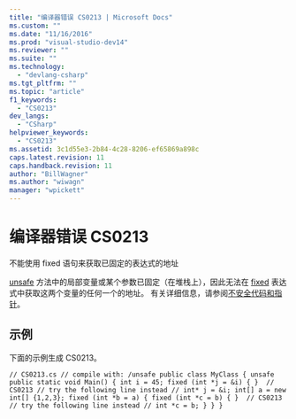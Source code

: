 ```yaml
---
title: "编译器错误 CS0213 | Microsoft Docs"
ms.custom: ""
ms.date: "11/16/2016"
ms.prod: "visual-studio-dev14"
ms.reviewer: ""
ms.suite: ""
ms.technology: 
  - "devlang-csharp"
ms.tgt_pltfrm: ""
ms.topic: "article"
f1_keywords: 
  - "CS0213"
dev_langs: 
  - "CSharp"
helpviewer_keywords: 
  - "CS0213"
ms.assetid: 3c1d55e3-2b84-4c28-8206-ef65869a898c
caps.latest.revision: 11
caps.handback.revision: 11
author: "BillWagner"
ms.author: "wiwagn"
manager: "wpickett"
---
```

# 编译器错误 CS0213
不能使用 fixed 语句来获取已固定的表达式的地址  
  
 [unsafe](/dotnet/csharp/language-reference/keywords/unsafe) 方法中的局部变量或某个参数已固定（在堆栈上），因此无法在 [fixed](/dotnet/csharp/language-reference/keywords/fixed-statement) 表达式中获取这两个变量的任何一个的地址。 有关详细信息，请参阅[不安全代码和指针](/dotnet/csharp/programming-guide/unsafe-code-pointers/index)。  
  
## 示例  
 下面的示例生成 CS0213。  
  
```  
// CS0213.cs // compile with: /unsafe public class MyClass { unsafe public static void Main() { int i = 45; fixed (int *j = &i) { }  // CS0213 // try the following line instead // int* j = &i; int[] a = new int[] {1,2,3}; fixed (int *b = a) { fixed (int *c = b) { }  // CS0213 // try the following line instead // int *c = b; } } }  
```